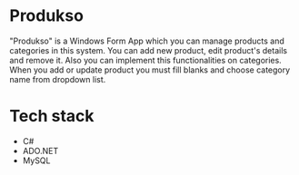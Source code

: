 <div>
  <h1>
    Produkso
  </h1>
</div>

<div>
  <p>
    "Produkso" is a Windows Form App which you can manage products and categories in this system. You can add new product, edit product's details and remove it.
    Also you can implement this functionalities on categories. When you add or update product you must fill blanks and choose category name from dropdown list.
  </p>
</div>

<div>
  <h1>
    Tech stack
  </h1>
</div>

<div>
  <ul>
    <li>C#</li>
    <li>ADO.NET</li>
    <li>MySQL</li>
  </ul>
</div>

